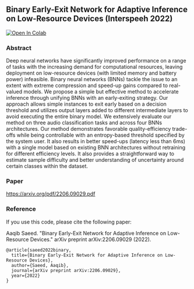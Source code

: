 ##  Binary Early-Exit Network for Adaptive Inference on Low-Resource Devices (Interspeeh 2022)

[![Open In Colab](https://colab.research.google.com/assets/colab-badge.svg)](https://colab.research.google.com/drive/1fMFNIg3-Sc3ie12awn4OiO3-y7x_A_Ja?usp=sharing)


### Abstract 
Deep neural networks have significantly improved performance on a range of tasks with the increasing demand for computational resources, leaving deployment on low-resource devices (with limited memory and battery power) infeasible. Binary neural networks (BNNs) tackle the issue to an extent with extreme compression and speed-up gains compared to real-valued models. We propose a simple but effective method to accelerate inference through unifying BNNs with an early-exiting strategy. Our approach allows simple instances to exit early based on a decision threshold and utilizes output layers added to different intermediate layers to avoid executing the entire binary model. We extensively evaluate our method on three audio classification tasks and across four BNNs architectures. Our method demonstrates favorable quality-efficiency trade-offs while being controllable with an entropy-based threshold specified by the system user. It also results in better speed-ups (latency less than 6ms) with a single model based on existing BNN architectures without retraining for different efficiency levels. It also provides a straightforward way to estimate sample difficulty and better understanding of uncertainty around certain classes within the dataset.

### Paper
https://arxiv.org/pdf/2206.09029.pdf

### Reference 
If you use this code, please cite the following paper:

Aaqib Saeed. "Binary Early-Exit Network for Adaptive Inference on Low-Resource Devices." arXiv preprint arXiv:2206.09029 (2022).

```
@article{saeed2022binary,
  title={Binary Early-Exit Network for Adaptive Inference on Low-Resource Devices},
  author={Saeed, Aaqib},
  journal={arXiv preprint arXiv:2206.09029},
  year={2022}
}
```

